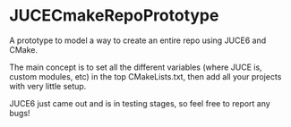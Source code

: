 # JUCECmakeRepoPrototype
A prototype to model a way to create an entire repo using JUCE6 and CMake.

The main concept is to set all the different variables (where JUCE is, custom modules, etc) in the top CMakeLists.txt, then add all your projects with very little setup.

JUCE6 just came out and is in testing stages, so feel free to report any bugs!


